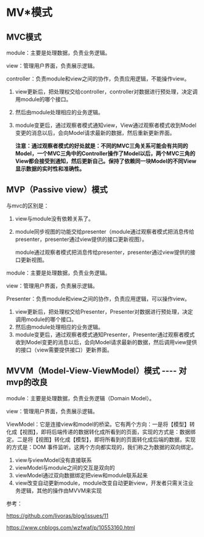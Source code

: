# MV*模式

## MVC模式

module：主要是处理数据，负责业务逻辑。

view：管理用户界面，负责展示逻辑。

controller：负责module和view之间的协作，负责应用逻辑，不能操作view。



1. view更新后，把处理权交给controller，controller对数据进行预处理，决定调用module的哪个接口。

2. 然后由module处理相应的业务逻辑。

3. module变更后，通过观察者模式通知view，View通过观察者模式收到Model变更的消息以后，会向Model请求最新的数据，然后重新更新界面。

   **注意：通过观察者模式的好处就是：不同的MVC三角关系可能会有共同的Model，一个MVC三角中的Controller操作了Model以后，两个MVC三角的View都会接受到通知，然后更新自己。保持了依赖同一块Model的不同View显示数据的实时性和准确性。**



## MVP（Passive view）模式

与mvc的区别是：

1. view与module没有依赖关系了。

2. module同步视图的功能交给presenter（module通过观察者模式把消息传给presenter，presenter通过view提供的接口更新视图）。

   module通过观察者模式把消息传给presenter，presenter通过view提供的接口更新视图。



module：主要是处理数据，负责业务逻辑。

view：管理用户界面，负责展示逻辑。

Presenter：负责module和view之间的协作，负责应用逻辑，可以操作view。

1. view更新后，把处理权交给Presenter，Presenter对数据进行预处理，决定调用module的哪个接口。
2. 然后由module处理相应的业务逻辑。
3. module变更后，通过观察者模式通知Presenter，Presenter通过观察者模式收到Model变更的消息以后，会向Model请求最新的数据，然后调用view提供的接口（view需要提供接口）更新界面。



## MVVM（Model-View-ViewModel）模式 ---- 对mvp的改良

module：主要是处理数据，负责业务逻辑（Domain Model）。

view：管理用户界面，负责展示逻辑。

ViewModel：它是连接view和model的桥梁。它有两个方向：一是将【模型】转化成【视图】，即将后端传递的数据转化成所看到的页面，实现的方式是：数据绑定。二是将【视图】转化成【模型】，即将所看到的页面转化成后端的数据，实现的方式是：DOM 事件监听。这两个方向都实现的，我们称之为数据的双向绑定。

1. view与viewModel没有直接联系
2. viewModel与module之间的交互是双向的
3. viewModel通过双向数据绑定把view和module联系起来
4. view改变自动更新module，module改变自动更新view，开发者只需关注业务逻辑，其他的操作由MVVM来实现



参考：

https://github.com/livoras/blog/issues/11

https://www.cnblogs.com/wzfwaf/p/10553160.html